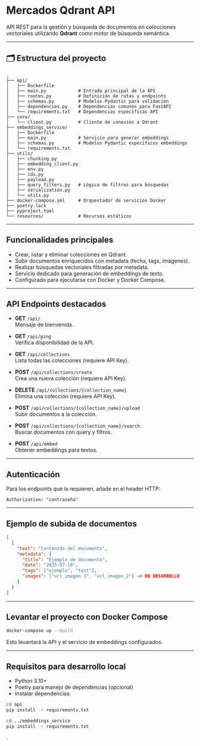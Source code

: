
# Mercados Qdrant API

API REST para la gestión y búsqueda de documentos en colecciones vectoriales utilizando **Qdrant** como motor de búsqueda semántica.

---

## 🗂 Estructura del proyecto

```
.
├── api/
│   ├── Dockerfile
│   ├── main.py            # Entrada principal de la API
│   ├── routes.py          # Definición de rutas y endpoints
│   ├── schemas.py         # Modelos Pydantic para validación
│   ├── dependencies.py    # Dependencias comunes para FastAPI
│   └── requirements.txt   # Dependencias específicas API
├── core/
│   └── client.py          # Cliente de conexión a Qdrant
├── embeddings_service/
│   ├── Dockerfile
│   ├── main.py            # Servicio para generar embeddings
│   ├── schemas.py         # Modelos Pydantic específicos embeddings
│   └── requirements.txt
├── utils/
│   ├── chunking.py
│   ├── embedding_client.py
│   ├── env.py
│   ├── ids.py
│   ├── payload.py
│   ├── query_filters.py   # Lógica de filtros para búsquedas
│   ├── serialization.py
│   └── utils.py
├── docker-compose.yml     # Orquestador de servicios Docker
├── poetry.lock
├── pyproject.toml
└── resources/             # Recursos estáticos
```

---

## Funcionalidades principales

- Crear, listar y eliminar colecciones en Qdrant.
- Subir documentos enriquecidos con metadata (fecha, tags, imágenes).
- Realizar búsquedas vectoriales filtradas por metadata.
- Servicio dedicado para generación de embeddings de texto.
- Configurado para ejecutarse con Docker y Docker Compose.

---

## API Endpoints destacados

- **GET** `/api/`  
  Mensaje de bienvenida.

- **GET** `/api/ping`  
  Verifica disponibilidad de la API.

- **GET** `/api/collections`  
  Lista todas las colecciones (requiere API Key).

- **POST** `/api/collections/create`  
  Crea una nueva colección (requiere API Key).

- **DELETE** `/api/collections/{collection_name}`  
  Elimina una colección (requiere API Key).

- **POST** `/api/collections/{collection_name}/upload`  
  Subir documentos a la colección.

- **POST** `/api/collections/{collection_name}/search`  
  Buscar documentos con query y filtros.

- **POST** `/api/embed`  
  Obtener embeddings para textos.

---

## Autenticación

Para los endpoints que la requieren, añade en el header HTTP:

```
Authorization: "contraseña"
```

---

## Ejemplo de subida de documentos

```json
[
  {
    "text": "Contenido del documento",
    "metadata": {
      "title": "Ejemplo de documento",
      "date": "2025-07-10",
      "tags": ["ejemplo", "test"],
      "images": ["url_imagen_1", "url_imagen_2"] -> EN DESARROLLO
    }
  }
]
```

---

## Levantar el proyecto con Docker Compose

```bash
docker-compose up --build
```

Esto levantará la API y el servicio de embeddings configurados.

---

## Requisitos para desarrollo local

- Python 3.10+
- Poetry para manejo de dependencias (opcional)
- Instalar dependencias:

```bash
cd api
pip install -r requirements.txt

cd ../embeddings_service
pip install -r requirements.txt
```
.
